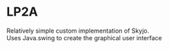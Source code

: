 # LP2A
Relatively simple custom implementation of Skyjo.  
Uses Java.swing to create the graphical user interface
